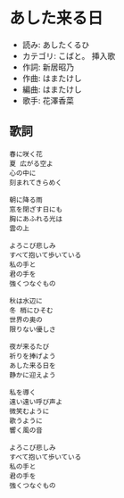 あした来る日
=============

- 読み: あしたくるひ
- カテゴリ: こばと。 挿入歌
- 作詞: 新居昭乃
- 作曲: はまたけし
- 編曲: はまたけし
- 歌手: 花澤香菜


歌詞
-----

    春に咲く花
    夏 広がる空よ
    心の中に
    刻まれてきらめく

    朝に降る雨
    窓を閉ざす日にも
    胸にあふれる光は
    雲の上

    よろこび悲しみ
    すべて抱いて歩いている
    私の手と
    君の手を
    強くつなぐもの

    秋は水辺に
    冬 梢にひそむ
    世界の奥の
    限りない優しさ

    夜が来るたび
    祈りを捧げよう
    あした来る日を
    静かに迎えよう

    私を導く
    遠い遠い呼び声よ
    微笑むように
    歌うように
    響く風の音

    よろこび悲しみ
    すべて抱いて歩いている
    私の手と
    君の手を
    強くつなぐもの

